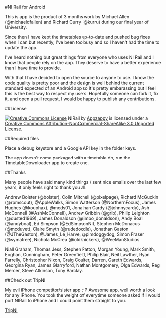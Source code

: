 #NI Rail for Android

This is app is the product of 3 months work by Michael Allen (@michaeldfallen) and Richard Curry (@kurru) during our final year of University. 

Since then I have kept the timetables up-to-date and pushed bug fixes when I can but recently, I've been too busy and so I haven't had the time to update the app. 

I've heard nothing but great things from everyone who uses NI Rail and I know that people rely on the app. They deserve to have a better experience than I have time to provide.

With that I have decided to open the source to anyone to use. I know the code quality is pretty poor and the design is well behind the current standard expected of an Android app so It's pretty embarassing but I feel this is the best way to respect my users. Hopefully someone can fork it, fix it, and open a pull request, I would be happy to publish any contributions.

##License

[![Creative Commons License](http://i.creativecommons.org/l/by-nc-sa/3.0/88x31.png)](http://creativecommons.org/licenses/by-nc-sa/3.0/deed.en_US)
<span xmlns:dct="http://purl.org/dc/terms/" property="dct:title">NIRail</span> by [Appzappy](https://github.com/appzappy/nirail) is licensed under a [Creative Commons Attribution-NonCommercial-ShareAlike 3.0 Unported License](http://creativecommons.org/licenses/by-nc-sa/3.0/deed.en_US).

##Required files

Place a debug keystore and a Google API key in the folder keys.

The app doesn't come packaged with a timetable db, run the TimetableDownloader app to create one.

##Thanks

Many people have said many kind things / sent nice emails over the last few years, it only feels right to thank you all:

Andrew Bolster (@bolster), Colin Mitchell (@pixelpage), Richard McGuckin (@rpmscout), @AppleWalks, Simon Watterson (@NorthernFocus), James Hughes (@kouphax), @mcds01, Jonathan Cardy (@johnnycardy), Ash McConnell (@AshMcConnell), Andrew Gribbin (@grib), Philip Leighton (@dusted1969), James Donaldson (@jimbo\_donaldson), Andy Boal (@andyboal), Ed Simpson (@EdSimpsonNI), Stephen McDonacus (@mcduvet), Claire Smyth (@rudedoodle), Jonathan Gaston (@JTheGaston), @James\_Le\_Harve, @pimdoggydog, Simon Fraser (@symatree), Nichola McCrea (@oldknickers), @WeeManStudios

Niall Graham, Thomas Jess, Stephen Patton, Morgan Young, Mark Smith, Eoghan, Cunningham, Peter Greenfield, Philip Blair, Neil Lawther, Ryan Farrelly, Christopher Nixon, Craig Coulter, Darren, Gareth Edwards, Georgina Ryan, James Glarryford, Nathan Montgomery, Olga Edwards, Reg Mercer, Steve Atkinson, Tony Barclay. 

##Check out TripNI

My evil iPhone competitor/sister app ;-P
Awesome app, well worth a look for any iPhone. You took the weight off everytime someone asked if I would port NIRail to iPhone and I could point them straight to you.

[TripNI](http://tripni.co)
